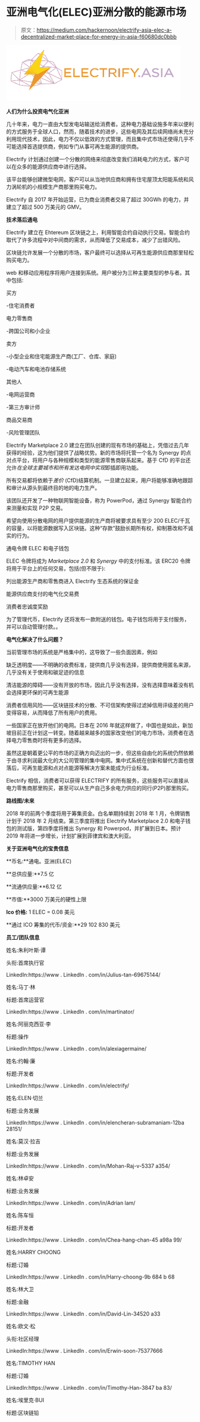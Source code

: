 # 亚洲电气化(ELEC)亚洲分散的能源市场

> 原文：<https://medium.com/hackernoon/electrify-asia-elec-a-decentralized-market-place-for-energy-in-asia-f60680dc0bbb>

![](img/234ad06ebeb7bd33ad62046266e064e1.png)

**人们为什么投资电气化亚洲**

几十年来，电力一直由大型发电站输送给消费者。这种电力基础设施多年来以便利的方式服务于全球人口，然而，随着技术的进步，这些电网及其后续网络尚未充分利用现代技术，因此，电力不仅以低效的方式管理，而且集中式市场还使得几乎不可能选择首选提供商，例如专门从事可再生能源的提供商。

Electrify 计划通过创建一个分散的网络来彻底改变我们消耗电力的方式，客户可以在众多的能源供应商中进行选择。

该平台能够创建微型电网，客户可以从当地供应商和拥有住宅屋顶太阳能系统和风力涡轮机的小规模生产商那里购买电力。

Electrify 自 2017 年开始运营，已为商业消费者交易了超过 30GWh 的电力，并建立了超过 500 万美元的 GMV。

**技术落后通电**

Electrify 建立在 Ehtereum 区块链之上，利用智能合约自动执行交易。智能合约取代了许多流程中对中间商的需求，从而降低了交易成本，减少了出错风险。

区块链允许发展一个分散的市场，客户最终可以选择从可再生能源供应商那里轻松购买电力。

web 和移动应用程序将用户连接到系统。用户被分为三种主要类型的参与者。其中包括:

买方

-住宅消费者

电力零售商

-跨国公司和小企业

卖方

-小型企业和住宅能源生产商(工厂、仓库、家庭)

-电动汽车和电池存储系统

其他人

-电网运营商

-第三方审计师

商品交易商

-风险管理团队

Electrify Marketplace 2.0 建立在团队创建的现有市场的基础上，凭借过去几年获得的经验，这为他们提供了战略优势。新的市场将托管一个名为 Synergy 的点对点平台，将用户与各种规模和类型的能源零售商联系起来。基于 CfD 的平台还允许*在全球主要城市和所有发达电网中实现*即插即用功能。

所有交易都将依赖于*差价* (CfD)结算机制。一旦建立起来，用户将能够准确地跟踪和审计从源头到最终目的地的电力生产。

该团队还开发了一种物联网智能设备，称为 PowerPod，通过 Synergy 智能合约来测量和实现 P2P 交易。

希望向使用分散电网的用户提供能源的生产商将被要求具有至少 200 ELEC/千瓦的容量，以将能源数据写入区块链。这种“存款”鼓励长期所有权，抑制篡改和不诚实的行为。

通电令牌 ELEC 和电子钱包

ELEC 令牌将成为 *Marketplace 2.0* 和 *Synergy* 中的支付标准。该 ERC20 令牌将用于平台上的任何交易，包括(但不限于):

列出能源生产商和零售商进入 Electrify 生态系统的保证金

能源供应商支付的电气化交易费

消费者忠诚度奖励

为了管理代币，Electrify 还将发布一款附送的钱包。电子钱包将用于支付服务，并可以自动管理付款。。

**电气化解决了什么问题？**

当前管理市场的系统是严格集中的，这导致了一些负面因素，例如

缺乏透明度——不明确的收费标准，提供商几乎没有选择，提供商使用匿名来源，几乎没有关于使用和碳足迹的信息

清洁能源的障碍——没有开放的市场，因此几乎没有选择，没有选择意味着没有机会选择更环保的可再生能源

消费者信用风险——区块链技术的分散、不可信架构使得过滤掉信用评级差的用户变得容易，从而降低了所有用户的费用。

一些国家正在放开他们的电网。日本在 2016 年就这样做了，中国也是如此，新加坡目前正在计划这一转变。随着越来越多的国家改变他们的电力市场，消费者在选择电力零售商时将有更多的选择。

虽然这是朝着更公平的市场的正确方向迈出的一步，但这些自由化的系统仍然依赖于由寻求利润最大化的大公司管理的集中电网。集中式系统在创新和替代方面也很落后，可再生能源和点对点能源等解决方案未能成为行业标准。

Electrify 相信，消费者可以获得 ELECTRIFY 的所有服务，这些服务可以直接从电力零售商那里购买，甚至可以从生产自己多余电力供应的同行(P2P)那里购买。

**路线图/未来**

2018 年的前两个季度将用于筹集资金。白名单期持续到 2018 年 1 月，令牌销售计划于 2018 年 2 月结束。第三季度将推出 Electrify Marketplace 2.0 和电子钱包的测试版，第四季度将推出 Synergy 和 Powerpod，并扩展到日本。预计 2019 年将进一步增长，计划扩展到菲律宾和澳大利亚。

**关于亚洲电气化的宝贵信息**

**币名:**通电。亚洲(ELEC)

**总供应量:**7.5 亿

**流通供应量:**6.12 亿

**市值:**3000 万美元的硬性上限

**Ico 价格:** 1 ELEC = 0.08 美元

**通过 ICO 筹集的代币/资金:**29 102 830 美元

**员工/团队信息**

姓名:朱利叶斯·谭

头衔:首席执行官

LinkedIn:https://www . LinkedIn . com/in/Julius-tan-69675144/

姓名:马丁·林

标题:首席运营官

LinkedIn:https://www . LinkedIn . com/in/martinator/

姓名:阿丽克西亚·李

标题:操作

LinkedIn:https://www . LinkedIn . com/in/alexiagermaine/

姓名:约翰·廉

标题:开发者

LinkedIn:https://www . LinkedIn . com/in/electrify/

姓名:ELEN·切兰

标题:业务发展

LinkedIn:https://www . LinkedIn . com/in/elencheran-subramaniam-12ba 28151/

姓名:莫汉·拉吉

标题:业务发展

LinkedIn:https://www . LinkedIn . com/in/Mohan-Raj-v-5337 a354/

姓名:林卓安

标题:业务发展

LinkedIn:https://www . LinkedIn . com/in/Adrian lam/

姓名:陈车恒

标题:开发者

LinkedIn:https://www . LinkedIn . com/in/Chea-hang-chan-45 a98a 99/

姓名:HARRY CHOONG

标题:订婚

LinkedIn:https://www . LinkedIn . com/in/Harry-choong-9b 684 b 68

姓名:林大卫

标题:金融

LinkedIn:https://www . LinkedIn . com/in/David-Lin-34520 a33

姓名:欧文·松

头衔:社区经理

LinkedIn:https://www . LinkedIn . com/in/Erwin-soon-75377666

姓名:TIMOTHY HAN

标题:订婚

LinkedIn:https://www . LinkedIn . com/in/Timothy-Han-3847 ba 83/

姓名:埃里克·BUI

标题:区块链铅